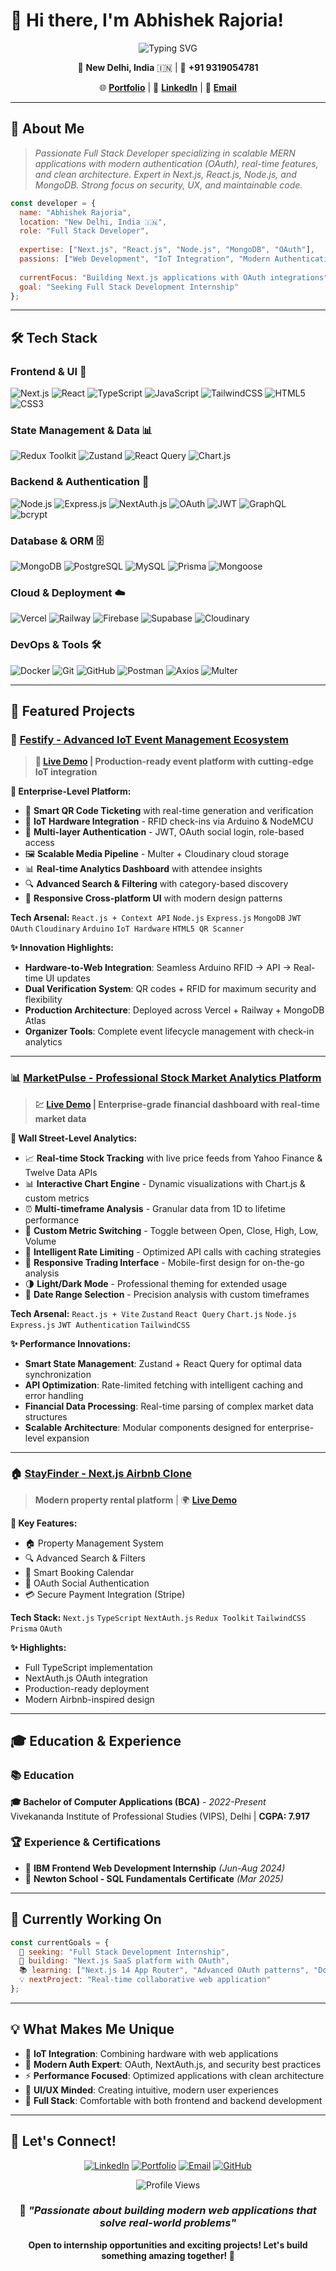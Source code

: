 # 🚀 Hi there, I'm Abhishek Rajoria!

<div align="center">
  
  ![Typing SVG](https://readme-typing-svg.herokuapp.com?font=Fira+Code&weight=600&size=28&pause=1000&color=6366F1&center=true&vCenter=true&width=600&lines=Full+Stack+MERN+Developer;Next.js+%7C+React.js+Specialist;Building+Scalable+Web+Applications;OAuth+%26+Modern+Auth+Expert)
  
</div>

<div align="center">
  
  📍 **New Delhi, India** 🇮🇳 | 📱 **+91 9319054781**
  
  🌐 [**Portfolio**](https://Abhishek-Rajoria.vercel.app) | 💼 [**LinkedIn**](https://linkedin.com/in/AbhishekRajoria) | 📧 [**Email**](mailto:AbhishekRajoria24@gmail.com)
  
</div>

---

## 🎯 About Me

> *Passionate Full Stack Developer specializing in scalable MERN applications with modern authentication (OAuth), real-time features, and clean architecture. Expert in Next.js, React.js, Node.js, and MongoDB. Strong focus on security, UX, and maintainable code.*

```javascript
const developer = {
  name: "Abhishek Rajoria",
  location: "New Delhi, India 🇮🇳",
  role: "Full Stack Developer",
  
  expertise: ["Next.js", "React.js", "Node.js", "MongoDB", "OAuth"],
  passions: ["Web Development", "IoT Integration", "Modern Authentication"],
  
  currentFocus: "Building Next.js applications with OAuth integrations",
  goal: "Seeking Full Stack Development Internship"
};
```

---

## 🛠️ Tech Stack

### **Frontend & UI** 🎨
![Next.js](https://img.shields.io/badge/Next.js-000000?style=for-the-badge&logo=next.js&logoColor=white)
![React](https://img.shields.io/badge/React-20232A?style=for-the-badge&logo=react&logoColor=61DAFB)
![TypeScript](https://img.shields.io/badge/TypeScript-3178C6?logo=typescript&logoColor=fff&style=for-the-badge)
![JavaScript](https://img.shields.io/badge/JavaScript_ES6+-F7DF1E?style=for-the-badge&logo=javascript&logoColor=black)
![TailwindCSS](https://img.shields.io/badge/TailwindCSS-06B6D4?style=for-the-badge&logo=tailwindcss&logoColor=white)
![HTML5](https://img.shields.io/badge/HTML5-E34F26?style=for-the-badge&logo=html5&logoColor=white)
![CSS3](https://img.shields.io/badge/CSS3-1572B6?style=for-the-badge&logo=css3&logoColor=white)

### **State Management & Data** 📊
![Redux Toolkit](https://img.shields.io/badge/Redux_Toolkit-764ABC?style=for-the-badge&logo=redux&logoColor=white)
![Zustand](https://img.shields.io/badge/Zustand-007acc?style=for-the-badge&logo=zustand&logoColor=white)
![React Query](https://img.shields.io/badge/React_Query-FF4154?style=for-the-badge&logo=reactquery&logoColor=white)
![Chart.js](https://img.shields.io/badge/Chart.js-FF6384?style=for-the-badge&logo=chartdotjs&logoColor=white)

### **Backend & Authentication** 🔐
![Node.js](https://img.shields.io/badge/Node.js-339933?style=for-the-badge&logo=node.js&logoColor=white)
![Express.js](https://img.shields.io/badge/Express.js-000000?style=for-the-badge&logo=express&logoColor=white)
![NextAuth.js](https://img.shields.io/badge/NextAuth.js-000000?style=for-the-badge&logo=next.js&logoColor=white)
![OAuth](https://img.shields.io/badge/OAuth_2.0-4285F4?style=for-the-badge&logo=oauth&logoColor=white)
![JWT](https://img.shields.io/badge/JWT-000000?style=for-the-badge&logo=json-web-tokens&logoColor=white)
![GraphQL](https://img.shields.io/badge/GraphQL-E10098?style=for-the-badge&logo=graphql&logoColor=white)
![bcrypt](https://img.shields.io/badge/bcrypt-CA4245?style=for-the-badge&logo=letsencrypt&logoColor=white)

### **Database & ORM** 🗄️
![MongoDB](https://img.shields.io/badge/MongoDB-47A248?style=for-the-badge&logo=mongodb&logoColor=white)
![PostgreSQL](https://img.shields.io/badge/PostgreSQL-336791?style=for-the-badge&logo=postgresql&logoColor=white)
![MySQL](https://img.shields.io/badge/MySQL-4479A1?style=for-the-badge&logo=mysql&logoColor=white)
![Prisma](https://img.shields.io/badge/Prisma-2D3748?style=for-the-badge&logo=prisma&logoColor=white)
![Mongoose](https://img.shields.io/badge/Mongoose-880000?style=for-the-badge&logo=mongoose&logoColor=white)

### **Cloud & Deployment** ☁️
![Vercel](https://img.shields.io/badge/Vercel-000000?style=for-the-badge&logo=vercel&logoColor=white)
![Railway](https://img.shields.io/badge/Railway-000000?style=for-the-badge&logo=railway&logoColor=white)
![Firebase](https://img.shields.io/badge/Firebase-FFCA28?style=for-the-badge&logo=firebase&logoColor=black)
![Supabase](https://img.shields.io/badge/Supabase-3ECF8E?style=for-the-badge&logo=supabase&logoColor=white)
![Cloudinary](https://img.shields.io/badge/Cloudinary-0A7E5F?style=for-the-badge&logo=cloudinary&logoColor=white)

### **DevOps & Tools** 🛠️
![Docker](https://img.shields.io/badge/Docker-2496ED?style=for-the-badge&logo=docker&logoColor=white)
![Git](https://img.shields.io/badge/Git-F05032?style=for-the-badge&logo=git&logoColor=white)
![GitHub](https://img.shields.io/badge/GitHub-181717?style=for-the-badge&logo=github&logoColor=white)
![Postman](https://img.shields.io/badge/Postman-FF6C37?style=for-the-badge&logo=postman&logoColor=white)
![Axios](https://img.shields.io/badge/Axios-5A29E4?style=for-the-badge&logo=axios&logoColor=white)
![Multer](https://img.shields.io/badge/Multer-FF6600?style=for-the-badge&logo=multer&logoColor=white)

---

## 🚀 Featured Projects

### 🎉 [Festify - Advanced IoT Event Management Ecosystem](https://github.com/Abhishek1334/Festify)
> **🌟 [Live Demo](https://festify-tau.vercel.app/) | Production-ready event platform with cutting-edge IoT integration**

**🚀 Enterprise-Level Platform:**
- 🎫 **Smart QR Code Ticketing** with real-time generation and verification
- 📡 **IoT Hardware Integration** - RFID check-ins via Arduino & NodeMCU
- 🔐 **Multi-layer Authentication** - JWT, OAuth social login, role-based access
- 🖼️ **Scalable Media Pipeline** - Multer + Cloudinary cloud storage
- 📊 **Real-time Analytics Dashboard** with attendee insights
- 🔍 **Advanced Search & Filtering** with category-based discovery
- 📱 **Responsive Cross-platform UI** with modern design patterns

**Tech Arsenal:** `React.js + Context API` `Node.js` `Express.js` `MongoDB` `JWT` `OAuth` `Cloudinary` `Arduino` `IoT Hardware` `HTML5 QR Scanner`

**✨ Innovation Highlights:**
- **Hardware-to-Web Integration**: Seamless Arduino RFID → API → Real-time UI updates
- **Dual Verification System**: QR codes + RFID for maximum security and flexibility  
- **Production Architecture**: Deployed across Vercel + Railway + MongoDB Atlas
- **Organizer Tools**: Complete event lifecycle management with check-in analytics

---

### 📊 [MarketPulse - Professional Stock Market Analytics Platform](https://github.com/Abhishek1334/MarketPulse)
> **💹 [Live Demo](https://market-pulse-two.vercel.app/) | Enterprise-grade financial dashboard with real-time market data**

**🏦 Wall Street-Level Analytics:**
- 📈 **Real-time Stock Tracking** with live price feeds from Yahoo Finance & Twelve Data APIs
- 📊 **Interactive Chart Engine** - Dynamic visualizations with Chart.js & custom metrics
- ⏰ **Multi-timeframe Analysis** - Granular data from 1D to lifetime performance
- 🎯 **Custom Metric Switching** - Toggle between Open, Close, High, Low, Volume
- 🔄 **Intelligent Rate Limiting** - Optimized API calls with caching strategies
- 📱 **Responsive Trading Interface** - Mobile-first design for on-the-go analysis
- 🌗 **Light/Dark Mode** - Professional theming for extended usage
- 📅 **Date Range Selection** - Precision analysis with custom timeframes

**Tech Arsenal:** `React.js + Vite` `Zustand` `React Query` `Chart.js` `Node.js` `Express.js` `JWT Authentication` `TailwindCSS`

**✨ Performance Innovations:**
- **Smart State Management**: Zustand + React Query for optimal data synchronization
- **API Optimization**: Rate-limited fetching with intelligent caching and error handling
- **Financial Data Processing**: Real-time parsing of complex market data structures
- **Scalable Architecture**: Modular components designed for enterprise-level expansion

---

### 🏠 [StayFinder - Next.js Airbnb Clone](https://github.com/Abhishek1334/StayFinder)
> **Modern property rental platform** | 🌍 [**Live Demo**](https://stayfinder-eta.vercel.app/)

**🏡 Key Features:**
- 🏠 Property Management System
- 🔍 Advanced Search & Filters
- 📅 Smart Booking Calendar
- 👤 OAuth Social Authentication
- 💳 Secure Payment Integration (Stripe)

**Tech Stack:** `Next.js` `TypeScript` `NextAuth.js` `Redux Toolkit` `TailwindCSS` `Prisma` `OAuth`

**✨ Highlights:**
- Full TypeScript implementation
- NextAuth.js OAuth integration
- Production-ready deployment
- Modern Airbnb-inspired design

---

## 🎓 Education & Experience

### 📚 **Education**
**🎓 Bachelor of Computer Applications (BCA)** - *2022-Present*  
Vivekananda Institute of Professional Studies (VIPS), Delhi | **CGPA: 7.917**

### 🏆 **Experience & Certifications**
- 💼 **IBM Frontend Web Development Internship** *(Jun-Aug 2024)*
- 🧮 **Newton School - SQL Fundamentals Certificate** *(Mar 2025)*

---

## 🌱 Currently Working On

```javascript
const currentGoals = {
  🎯 seeking: "Full Stack Development Internship",
  🚀 building: "Next.js SaaS platform with OAuth",
  📚 learning: ["Next.js 14 App Router", "Advanced OAuth patterns", "Docker"],
  💡 nextProject: "Real-time collaborative web application"
};
```

---

## 💡 What Makes Me Unique

- 🤖 **IoT Integration**: Combining hardware with web applications
- 🔐 **Modern Auth Expert**: OAuth, NextAuth.js, and security best practices  
- ⚡ **Performance Focused**: Optimized applications with clean architecture
- 🎨 **UI/UX Minded**: Creating intuitive, modern user experiences
- 🚀 **Full Stack**: Comfortable with both frontend and backend development

---

## 🤝 Let's Connect!

<div align="center">
  
  [![LinkedIn](https://img.shields.io/badge/LinkedIn-0077B5?style=for-the-badge&logo=linkedin&logoColor=white)](https://linkedin.com/in/AbhishekRajoria)
  [![Portfolio](https://img.shields.io/badge/Portfolio-000000?style=for-the-badge&logo=vercel&logoColor=white)](https://Abhishek-Rajoria.vercel.app)
  [![Email](https://img.shields.io/badge/Email-D14836?style=for-the-badge&logo=gmail&logoColor=white)](mailto:AbhishekRajoria24@gmail.com)
  [![GitHub](https://img.shields.io/badge/GitHub-100000?style=for-the-badge&logo=github&logoColor=white)](https://github.com/Abhishek1334)
  
  ![Profile Views](https://komarev.com/ghpvc/?username=Abhishek1334&color=6366f1&style=for-the-badge&label=Profile+Views)
  
</div>

<div align="center">
  
  ### 💬 *"Passionate about building modern web applications that solve real-world problems"*
  
  **Open to internship opportunities and exciting projects! Let's build something amazing together! 🚀**
  
</div>
